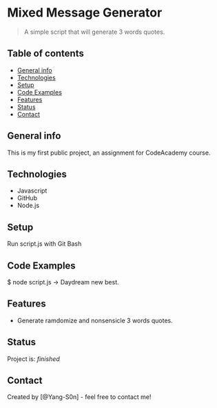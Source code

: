 # Mixed Message Generator
> A simple script that will generate 3 words quotes.

## Table of contents
* [General info](#general-info)
* [Technologies](#technologies)
* [Setup](#setup)
* [Code Examples](#code-examples)
* [Features](#features)
* [Status](#status)
* [Contact](#contact)

## General info
This is my first public project, an assignment for CodeAcademy course. 

## Technologies
* Javascript
* GitHub
* Node.js

## Setup
Run script.js with Git Bash

## Code Examples
$ node script.js ->
Daydream new best.

## Features
* Generate ramdomize and nonsensicle 3 words quotes.

## Status
Project is: _finished_

## Contact
Created by [@Yang-S0n] - feel free to contact me!